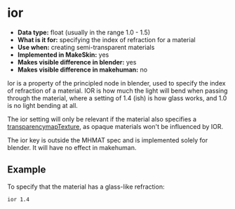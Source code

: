 # ior

* __Data type:__ float (usually in the range 1.0 - 1.5)
* __What is it for:__ specifying the index of refraction for a material
* __Use when:__ creating semi-transparent materials 
* __Implemented in MakeSkin:__ yes
* __Makes visible difference in blender:__ yes
* __Makes visible difference in makehuman:__ no 

Ior is a property of the principled node in blender, used to specify the index of refraction
of a material. IOR is how much the light will bend when passing through the material, where
a setting of 1.4 (ish) is how glass works, and 1.0 is no light bending at all.

The ior setting will only be relevant if the material also specifies a 
[transparencymapTexture](transparencymapTexture.md), as opaque materials won't be influenced
by IOR. 

The ior key is outside the MHMAT spec and is implemented solely for blender. It will
have no effect in makehuman.

## Example

To specify that the material has a glass-like refraction:

    ior 1.4


